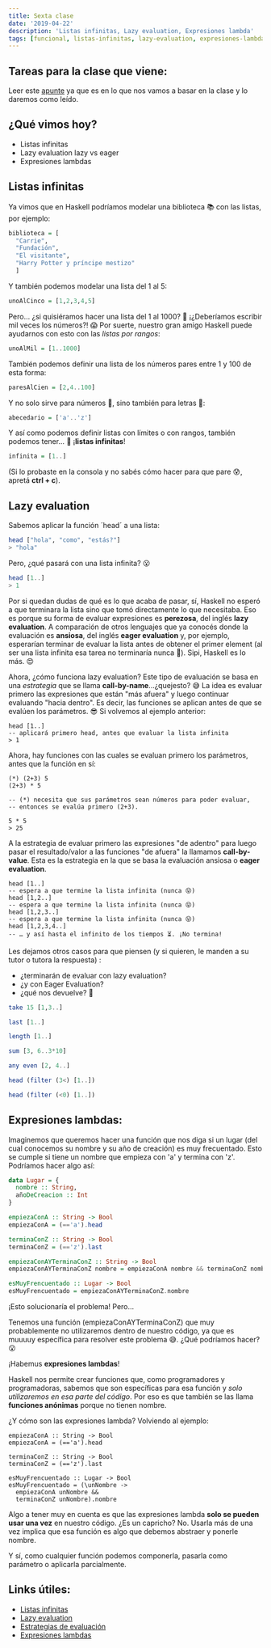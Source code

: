 ```yaml
---
title: Sexta clase
date: '2019-04-22'
description: 'Listas infinitas, Lazy evaluation, Expresiones lambda'
tags: [funcional, listas-infinitas, lazy-evaluation, expresiones-lambda]
---
```


## Tareas para la clase que viene:

Leer este [apunte](https://docs.google.com/document/d/1jSrU7lVMan4nbHBETGqvO5VpqJI0KXVWtH7fqnVASPU/edit) ya que es en lo que nos vamos a basar en la clase y lo daremos como leído.

## ¿Qué vimos hoy?

- Listas infinitas
- Lazy evaluation lazy vs eager
- Expresiones lambdas

## Listas infinitas

Ya vimos que en Haskell podríamos modelar una biblioteca 📚 con las listas, por ejemplo:

```haskell
biblioteca = [
  "Carrie",
  "Fundación",
  "El visitante",
  "Harry Potter y príncipe mestizo"
  ]
```

Y también podemos modelar una lista del 1 al 5:

```haskell
unoAlCinco = [1,2,3,4,5]
```

Pero… ¿si quisiéramos hacer una lista del 1 al 1000? 💭 ¡¿Deberíamos escribir mil veces los números?! 😱 Por suerte, nuestro gran amigo Haskell puede ayudarnos con esto con las _listas por rangos_:

```haskell
unoAlMil = [1..1000]
```

También podemos definir una lista de los números pares entre 1 y 100 de esta forma:

```haskell
paresAlCien = [2,4..100]
```

Y no solo sirve para números 🔢, sino también para letras 🔡:

```haskell
abecedario = ['a'..'z']
```

Y así como podemos definir listas con límites o con rangos, también podemos tener… 🥁 ¡**listas infinitas**!

```haskell
infinita = [1..]
```

(Si lo probaste en la consola y no sabés cómo hacer para que pare 😰, apretá **ctrl + c**).

## Lazy evaluation

Sabemos aplicar la función ´head´ a una lista:

```haskell
head ["hola", "como", "estás?"]
> "hola"
```

Pero, ¿qué pasará con una lista infinita? 😮

```haskell
head [1..]
> 1
```

Por si quedan dudas de qué es lo que acaba de pasar, sí, Haskell no esperó a que terminara la lista sino que tomó directamente lo que necesitaba. Eso es porque su forma de evaluar expresiones es **perezosa**, del inglés **lazy evaluation**. A comparación de otros lenguajes que ya conocés donde la evaluación es **ansiosa**, del inglés **eager evaluation** y, por ejemplo, esperarían terminar de evaluar la lista antes de obtener el primer element (al ser una lista infinita esa tarea no terminaría nunca 😬).
Sipi, Haskell es lo más. 😍

Ahora, ¿cómo funciona lazy evaluation?
Este tipo de evaluación se basa en una _estrategia_ que se llama **call-by-name**...¿quejesto? 😅
La idea es evaluar primero las expresiones que están "más afuera" y luego continuar evaluando "hacia dentro". Es decir, las funciones se aplican antes de que se evalúen los parámetros. 😎
Si volvemos al ejemplo anterior:

```haskell{2}
head [1..]
-- aplicará primero head, antes que evaluar la lista infinita
> 1
```

Ahora, hay funciones con las cuales se evaluan primero los parámetros, antes que la función en sí:

```haskell{4,5}
(*) (2+3) 5
(2+3) * 5

-- (*) necesita que sus parámetros sean números para poder evaluar,
-- entonces se evalúa primero (2+3).

5 * 5
> 25
```

A la estrategia de evaluar primero las expresiones "de adentro" para luego pasar el resultado/valor a las funciones "de afuera" la llamamos **call-by-value**. Esta es la estrategia en la que se basa la evaluación ansiosa o **eager evaluation**.

```haskell{8}
head [1..]
-- espera a que termine la lista infinita (nunca 😝)
head [1,2..]
-- espera a que termine la lista infinita (nunca 😝)
head [1,2,3..]
-- espera a que termine la lista infinita (nunca 😝)
head [1,2,3,4..]
-- … y así hasta el infinito de los tiempos ⏳. ¡No termina!
```

Les dejamos otros casos para que piensen (y si quieren, le manden a su tutor o tutora la respuesta) :

- ¿terminarán de evaluar con lazy evaluation?
- ¿y con Eager Evaluation?
- ¿qué nos devuelve? 🤔

```haskell
take 15 [1,3..]

last [1..]

length [1..]

sum [3, 6..3*10]

any even [2, 4..]

head (filter (3<) [1..])

head (filter (<0) [1..])
```

## Expresiones lambdas:

Imaginemos que queremos hacer una función que nos diga si un lugar (del cual conocemos su nombre y su año de creación) es muy frecuentado. Esto se cumple si tiene un nombre que empieza con 'a' y termina con 'z'.
Podríamos hacer algo así:

```haskell
data Lugar = {
  nombre :: String,
  añoDeCreacion :: Int
}

empiezaConA :: String -> Bool
empiezaConA = (=='a').head

terminaConZ :: String -> Bool
terminaConZ = (=='z').last

empiezaConAYTerminaConZ :: String -> Bool
empiezaConAYTerminaConZ nombre = empiezaConA nombre && terminaConZ nombre

esMuyFrencuentado :: Lugar -> Bool
esMuyFrencuentado = empiezaConAYTerminaConZ.nombre
```

¡Esto solucionaría el problema! Pero…

Tenemos una función (empiezaConAYTerminaConZ) que muy probablemente no utilizaremos dentro de nuestro código, ya que es muuuuy específica para resolver este problema 😅. ¿Qué podríamos hacer? 😮

¡Habemus **expresiones lambdas**!

Haskell nos permite crear funciones que, como programadores y programadoras, sabemos que son específicas para esa función y _solo utilizaremos en esa parte del código_. Por eso es que también se las llama **funciones anónimas** porque no tienen nombre.

¿Y cómo son las expresiones lambda?
Volviendo al ejemplo:

```haskell{7,8,9,10}
empiezaConA :: String -> Bool
empiezaConA = (=='a').head

terminaConZ :: String -> Bool
terminaConZ = (=='z').last

esMuyFrencuentado :: Lugar -> Bool
esMuyFrencuentado = (\unNombre ->
  empiezaConA unNombre &&
  terminaConZ unNombre).nombre
```

Algo a tener muy en cuenta es que las expresiones lambda **solo se pueden usar una vez** en nuestro código. ¿Es un capricho? No. Usarla más de una vez implica que esa función es algo que debemos abstraer y ponerle nombre.

Y sí, como cualquier función podemos componerla, pasarla como parámetro o aplicarla parcialmente.

## Links útiles:

- [Listas infinitas](http://wiki.uqbar.org/wiki/articles/estrategias-de-evaluacion.html#tocAnchor-1-7-4)
- [Lazy evaluation](http://wiki.uqbar.org/wiki/articles/estrategias-de-evaluacion.html#tocAnchor-1-7)
- [Estrategias de evaluación](http://wiki.uqbar.org/wiki/articles/estrategias-de-evaluacion.html)
- [Expresiones lambdas](http://wiki.uqbar.org/wiki/articles/expresiones-lambda.html)

